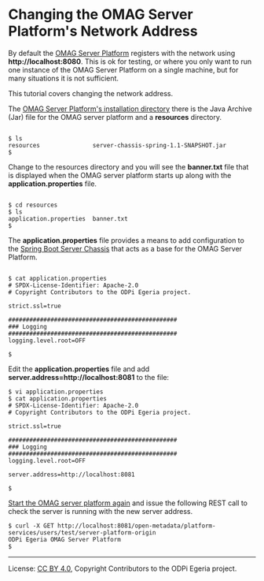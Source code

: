 <!-- SPDX-License-Identifier: CC-BY-4.0 -->
<!-- Copyright Contributors to the ODPi Egeria project. -->

# Changing the OMAG Server Platform's Network Address

By default the [OMAG Server Platform](../../../open-metadata-publication/website/omag-server) registers with the network
using **http://localhost:8080**.  This is ok for testing, or
where you only want to run one instance of the OMAG Server Platform
on a single machine, but for many situations it is not sufficient.

This tutorial covers changing the network address.

The [OMAG Server Platform's installation directory](../building-egeria-tutorial/task-installing-egeria.md)
there is the Java Archive (Jar) file for the OMAG server platform
and a **resources** directory.

```text

$ ls
resources				server-chassis-spring-1.1-SNAPSHOT.jar
$

```
Change to the resources directory and you will see the **banner.txt**
file that is displayed when the OMAG server platform starts up along
with the **application.properties** file.

```text

$ cd resources
$ ls
application.properties	banner.txt
$

```

The **application.properties** file provides a means to add configuration
to the [Spring Boot Server Chassis](../../../open-metadata-implementation/governance-servers/server-chassis)
that acts as a base for the OMAG Server Platform.

```text

$ cat application.properties
# SPDX-License-Identifier: Apache-2.0
# Copyright Contributors to the ODPi Egeria project.

strict.ssl=true

################################################
### Logging
################################################
logging.level.root=OFF

$

```

Edit the **application.properties** file and add **server.address=http://localhost:8081**
to the file:

```text
$ vi application.properties
$ cat application.properties
# SPDX-License-Identifier: Apache-2.0
# Copyright Contributors to the ODPi Egeria project.

strict.ssl=true

################################################
### Logging
################################################
logging.level.root=OFF

server.address=http://localhost:8081

$ 

```

[Start the OMAG server platform again](task-starting-the-omag-server.md)
and issue the following REST call to check the server is running with the new server address.

```text
$ curl -X GET http://localhost:8081/open-metadata/platform-services/users/test/server-platform-origin
ODPi Egeria OMAG Server Platform
$

```
 

----
License: [CC BY 4.0](https://creativecommons.org/licenses/by/4.0/),
Copyright Contributors to the ODPi Egeria project.